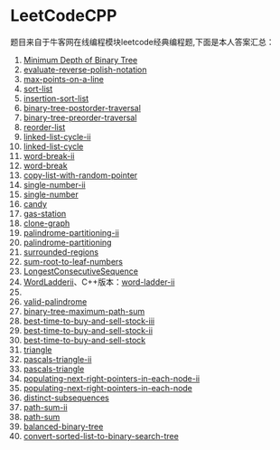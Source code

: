 # LeetCodeCPP
题目来自于牛客网在线编程模块leetcode经典编程题,下面是本人答案汇总：

1. [Minimum Depth of Binary Tree](https://github.com/ltaoj/LeetCodeCPP/blob/master/minimum-depth-of-binary-tree.cpp)
2. [evaluate-reverse-polish-notation](https://github.com/ltaoj/LeetCodeCPP/blob/master/evaluate-reverse-polish-notation.cpp)
3. [max-points-on-a-line](https://github.com/ltaoj/LeetCodeCPP/blob/master/max-points-on-a-line.cpp)
4. [sort-list](https://github.com/ltaoj/LeetCodeCPP/blob/master/sort-list.cpp)
5. [insertion-sort-list](https://github.com/ltaoj/LeetCodeCPP/blob/master/insertion-sort-list.cpp)
6. [binary-tree-postorder-traversal](https://github.com/ltaoj/LeetCodeCPP/blob/master/binary-tree-postorder-traversal.cpp)
7. [binary-tree-preorder-traversal](https://github.com/ltaoj/LeetCodeCPP/blob/master/binary-tree-preorder-traversal.cpp)
8. [reorder-list](https://github.com/ltaoj/LeetCodeCPP/blob/master/reorder-list.cpp)
9. [linked-list-cycle-ii](https://github.com/ltaoj/LeetCodeCPP/blob/master/linked-list-cycle-ii.cpp)
10. [linked-list-cycle](https://github.com/ltaoj/LeetCodeCPP/blob/master/linked-list-cycle.cpp)
11. [word-break-ii](https://github.com/ltaoj/LeetCodeCPP/blob/master/word-break-ii.cpp)
12. [word-break](https://github.com/ltaoj/LeetCodeCPP/blob/master/word-break.cpp)
13. [copy-list-with-random-pointer](https://github.com/ltaoj/LeetCodeCPP/blob/master/copy-list-with-random-pointer.cpp)
14. [single-number-ii](https://github.com/ltaoj/LeetCodeCPP/blob/master/single-number-ii.cpp)
15. [single-number](https://github.com/ltaoj/LeetCodeCPP/blob/master/single-number.cpp)
16. [candy](https://github.com/ltaoj/LeetCodeCPP/blob/master/candy.cpp)
17. [gas-station](https://github.com/ltaoj/LeetCodeCPP/blob/master/gas-station.cpp)
18. [clone-graph](https://github.com/ltaoj/LeetCodeCPP/blob/master/clone-graph.cpp)
19. [palindrome-partitioning-ii](https://github.com/ltaoj/LeetCodeCPP/blob/master/palindrome-partitioning-ii.cpp)
20. [palindrome-partitioning](https://github.com/ltaoj/LeetCodeCPP/blob/master/palindrome-partitioning.cpp)
21. [surrounded-regions](https://github.com/ltaoj/LeetCodeCPP/blob/master/surrounded-regions.cpp)
22. [sum-root-to-leaf-numbers](https://github.com/ltaoj/LeetCodeCPP/blob/master/sum-root-to-leaf-numbers.cpp)
23. [LongestConsecutiveSequence](https://github.com/ltaoj/LeetCodeCPP/blob/master/LongestConsecutiveSequence.java)
24. [WordLadderii](https://github.com/ltaoj/LeetCodeCPP/blob/master/WordLadderii.java)、C++版本：[word-ladder-ii](https://github.com/ltaoj/LeetCodeCPP/blob/master/world-ladder-ii.cpp)
25. []()
26. [valid-palindrome](https://github.com/ltaoj/LeetCodeCPP/blob/master/valid-palindrome.cpp)
27. [binary-tree-maximum-path-sum](https://github.com/ltaoj/LeetCodeCPP/blob/master/binary-tree-maximum-path-sum.cpp)
28. [best-time-to-buy-and-sell-stock-iii](https://github.com/ltaoj/LeetCodeCPP/blob/master/best-time-to-buy-and-sell-stock-iii.cpp)
29. [best-time-to-buy-and-sell-stock-ii](https://github.com/ltaoj/LeetCodeCPP/blob/master/best-time-to-buy-and-sell-stock-ii.cpp)
30. [best-time-to-buy-and-sell-stock](https://github.com/ltaoj/LeetCodeCPP/blob/master/best-time-to-buy-and-sell-stock.cpp)
31. [triangle](https://github.com/ltaoj/LeetCodeCPP/blob/master/triangle.cpp)
32. [pascals-triangle-ii](https://github.com/ltaoj/LeetCodeCPP/blob/master/pascals-triangle-ii.cpp)
33. [pascals-triangle](https://github.com/ltaoj/LeetCodeCPP/blob/master/pascals-triangle.cpp)
34. [populating-next-right-pointers-in-each-node-ii](https://github.com/ltaoj/LeetCodeCPP/blob/master/populating-next-right-pointers-in-each-node-ii.cpp)
35. [populating-next-right-pointers-in-each-node](https://github.com/ltaoj/LeetCodeCPP/blob/master/populating-next-right-pointers-in-each-node.cpp)
35. [distinct-subsequences]()
37. [path-sum-ii](https://github.com/ltaoj/LeetCodeCPP/blob/master/path-sum-ii.cpp)
38. [path-sum](https://github.com/ltaoj/LeetCodeCPP/blob/master/path-sum.cpp)
39. [balanced-binary-tree](https://github.com/ltaoj/LeetCodeCPP/blob/master/balanced-binary-tree.cpp)
40. [convert-sorted-list-to-binary-search-tree](https://github.com/ltaoj/LeetCodeCPP/blob/master/convert-sorted-list-to-binary-search-tree.cpp)